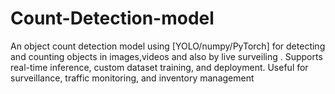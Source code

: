 # Count-Detection-model
An object count detection model using [YOLO/numpy/PyTorch] for detecting and counting objects in images,videos and also by live surveiling . Supports real-time inference, custom dataset training, and deployment. Useful for surveillance, traffic monitoring, and inventory management
